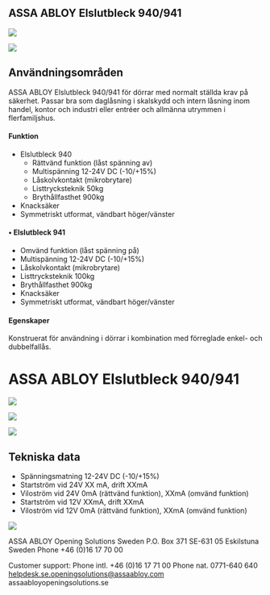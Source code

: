 ## ASSA ABLOY Elslutbleck 940/941

![](_page_0_Picture_1.jpeg)

![](_page_0_Picture_2.jpeg)

## **Användningsområden**

ASSA ABLOY Elslutbleck 940/941 för dörrar med normalt ställda krav på säkerhet. Passar bra som daglåsning i skalskydd och intern låsning inom handel, kontor och industri eller entréer och allmänna utrymmen i flerfamiljshus.

#### **Funktion**

- Elslutbleck 940
	- Rättvänd funktion (låst spänning av)
	- Multispänning 12-24V DC (-10/+15%)
	- Låskolvkontakt (mikrobrytare)
	- Listtrycksteknik 50kg
	- Brythållfasthet 900kg
- Knacksäker
- Symmetriskt utformat, vändbart höger/vänster

#### • Elslutbleck 941

- Omvänd funktion (låst spänning på)
- Multispänning 12-24V DC (-10/+15%)
- Låskolvkontakt (mikrobrytare)
- Listtrycksteknik 100kg
- Brythållfasthet 900kg
- Knacksäker
- Symmetriskt utformat, vändbart höger/vänster

#### **Egenskaper**

Konstruerat för användning i dörrar i kombination med förreglade enkel- och dubbelfallås.

# ASSA ABLOY Elslutbleck 940/941

![](_page_1_Picture_1.jpeg)

![](_page_1_Figure_2.jpeg)

![](_page_1_Figure_3.jpeg)

## **Tekniska data**

- Spänningsmatning 12-24V DC (-10/+15%)
- Startström vid 24V XX mA, drift XXmA
- Viloström vid 24V 0mA (rättvänd funktion), XXmA (omvänd funktion)
- Startström vid 12V XXmA, drift XXmA
- Viloström vid 12V 0mA (rättvänd funktion), XXmA (omvänd funktion)

![](_page_1_Figure_10.jpeg)

ASSA ABLOY Opening Solutions Sweden P.O. Box 371 SE-631 05 Eskilstuna Sweden Phone +46 (0)16 17 70 00

Customer support: Phone intl. +46 (0)16 17 71 00 Phone nat. 0771-640 640 helpdesk.se.openingsolutions@assaabloy.com assaabloyopeningsolutions.se